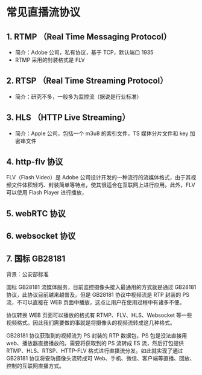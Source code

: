 # 常见直播流协议

## 1. RTMP （Real Time Messaging Protocol）

- 简介：Adobe 公司，私有协议，基于 TCP，默认端口 1935
- RTMP 采用的封装格式是 FLV

## 2. RTSP （Real Time Streaming Protocol）

- 简介：研究不多，一般多为监控流（据说是行业标准）

## 3. HLS （HTTP Live Streaming）

- 简介：Apple 公司，包括一个 m3u8 的索引文件，TS 媒体分片文件和 key 加密串文件

## 4. http-flv 协议

FLV（Flash Video）是 Adobe 公司设计开发的一种流行的流媒体格式，由于其视频文件体积轻巧、封装简单等特点，使其很适合在互联网上进行应用。此外，FLV 可以使用 Flash Player 进行播放，

## 5. webRTC 协议

## 6. websocket 协议

## 7. 国标 GB28181

背景：公安部标准

国标 GB28181 流媒体服务，目前监控摄像头接入最通用的方式就是通过 GB28181 协议，此协议目前越来越普及。但是 GB28181 协议中视频流是 RTP 封装的 PS 流，不可以直接在 WEB 页面中播放，这点让用户在使用过程中有诸多不便。

协议转换
WEB 页面可以播放的格式有 RTMP、FLV、HLS、Websocket 等一些视频格式。因此我们需要做的事就是将摄像头的视频流转成这几种格式。

GB28181 协议获取到的视频流为 PS 封装的 RTP 数据包，PS 包是没法直接用 web、播放器直接播放的。需要将获取到的 PS 流转成 ES 流，然后打包提供 RTMP、HLS、RTSP、HTTP-FLV 格式进行直播流分发。如此就实现了通过 GB28181 协议将安防摄像头流转成可 Web、手机、微信、客户端等直播、回放、控制的互联网直播方式。
